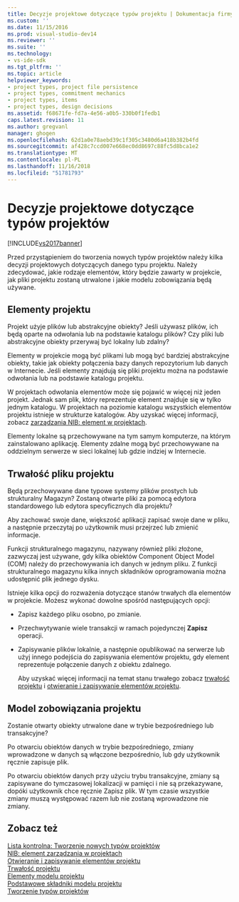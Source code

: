 ```yaml
---
title: Decyzje projektowe dotyczące typów projektu | Dokumentacja firmy Microsoft
ms.custom: ''
ms.date: 11/15/2016
ms.prod: visual-studio-dev14
ms.reviewer: ''
ms.suite: ''
ms.technology:
- vs-ide-sdk
ms.tgt_pltfrm: ''
ms.topic: article
helpviewer_keywords:
- project types, project file persistence
- project types, commitment mechanics
- project types, items
- project types, design decisions
ms.assetid: f68671fe-fd7a-4e56-a0b5-330b0f1fedb1
caps.latest.revision: 11
ms.author: gregvanl
manager: ghogen
ms.openlocfilehash: 62d1a0e78aebd39c1f305c3480d6a418b382b4fd
ms.sourcegitcommit: af428c7ccd007e668ec0dd8697c88fc5d8bca1e2
ms.translationtype: MT
ms.contentlocale: pl-PL
ms.lasthandoff: 11/16/2018
ms.locfileid: "51781793"
---
```

# <a name="project-type-design-decisions"></a>Decyzje projektowe dotyczące typów projektów
[!INCLUDE[vs2017banner](../../includes/vs2017banner.md)]

Przed przystąpieniem do tworzenia nowych typów projektów należy kilka decyzji projektowych dotyczących danego typu projektu. Należy zdecydować, jakie rodzaje elementów, który będzie zawarty w projekcie, jak pliki projektu zostaną utrwalone i jakie modelu zobowiązania będą używane.  
  
## <a name="project-items"></a>Elementy projektu  
 Projekt użyje plików lub abstrakcyjne obiekty? Jeśli używasz plików, ich będą oparte na odwołania lub na podstawie katalogu plików? Czy pliki lub abstrakcyjne obiekty przerywaj być lokalny lub zdalny?  
  
 Elementy w projekcie mogą być plikami lub mogą być bardziej abstrakcyjne obiekty, takie jak obiekty połączenia bazy danych repozytorium lub danych w Internecie. Jeśli elementy znajdują się pliki projektu można na podstawie odwołania lub na podstawie katalogu projektu.  
  
 W projektach odwołania elementów może się pojawić w więcej niż jeden projekt. Jednak sam plik, który reprezentuje element znajduje się w tylko jednym katalogu. W projektach na poziomie katalogu wszystkich elementów projektu istnieje w strukturze katalogów. Aby uzyskać więcej informacji, zobacz [zarządzania NIB: element w projektach](http://msdn.microsoft.com/en-us/762e606b-7f44-4b66-97a1-e30a703654a0).  
  
 Elementy lokalne są przechowywane na tym samym komputerze, na którym zainstalowano aplikację. Elementy zdalne mogą być przechowywane na oddzielnym serwerze w sieci lokalnej lub gdzie indziej w Internecie.  
  
## <a name="project-file-persistence"></a>Trwałość pliku projektu  
 Będą przechowywane dane typowe systemy plików prostych lub strukturalny Magazyn? Zostaną otwarte pliki za pomocą edytora standardowego lub edytora specyficznych dla projektu?  
  
 Aby zachować swoje dane, większość aplikacji zapisać swoje dane w pliku, a następnie przeczytaj po użytkownik musi przejrzeć lub zmienić informacje.  
  
 Funkcji strukturalnego magazynu, nazywany również pliki złożone, zazwyczaj jest używane, gdy kilka obiektów Component Object Model (COM) należy do przechowywania ich danych w jednym pliku. Z funkcji strukturalnego magazynu kilka innych składników oprogramowania można udostępnić plik jednego dysku.  
  
 Istnieje kilka opcji do rozważenia dotyczące stanów trwałych dla elementów w projekcie. Możesz wykonać dowolne spośród następujących opcji:  
  
- Zapisz każdego pliku osobno, po zmianie.  
  
- Przechwytywanie wiele transakcji w ramach pojedynczej **Zapisz** operacji.  
  
- Zapisywanie plików lokalnie, a następnie opublikować na serwerze lub użyj innego podejścia do zapisywania elementów projektu, gdy element reprezentuje połączenie danych z obiektu zdalnego.  
  
  Aby uzyskać więcej informacji na temat stanu trwałego zobacz [trwałość projektu](../../extensibility/internals/project-persistence.md) i [otwieranie i zapisywanie elementów projektu](../../extensibility/internals/opening-and-saving-project-items.md).  
  
## <a name="project-commitment-model"></a>Model zobowiązania projektu  
 Zostanie otwarty obiekty utrwalone dane w trybie bezpośredniego lub transakcyjne?  
  
 Po otwarciu obiektów danych w trybie bezpośredniego, zmiany wprowadzone w danych są włączone bezpośrednio, lub gdy użytkownik ręcznie zapisuje plik.  
  
 Po otwarciu obiektów danych przy użyciu trybu transakcyjne, zmiany są zapisywane do tymczasowej lokalizacji w pamięci i nie są przekazywane, dopóki użytkownik chce ręcznie Zapisz plik. W tym czasie wszystkie zmiany muszą występować razem lub nie zostaną wprowadzone nie zmiany.  
  
## <a name="see-also"></a>Zobacz też  
 [Lista kontrolna: Tworzenie nowych typów projektów](../../extensibility/internals/checklist-creating-new-project-types.md)   
 [NIB: element zarządzania w projektach](http://msdn.microsoft.com/en-us/762e606b-7f44-4b66-97a1-e30a703654a0)   
 [Otwieranie i zapisywanie elementów projektu](../../extensibility/internals/opening-and-saving-project-items.md)   
 [Trwałość projektu](../../extensibility/internals/project-persistence.md)   
 [Elementy modelu projektu](../../extensibility/internals/elements-of-a-project-model.md)   
 [Podstawowe składniki modelu projektu](../../extensibility/internals/project-model-core-components.md)   
 [Tworzenie typów projektów](../../extensibility/internals/creating-project-types.md)

